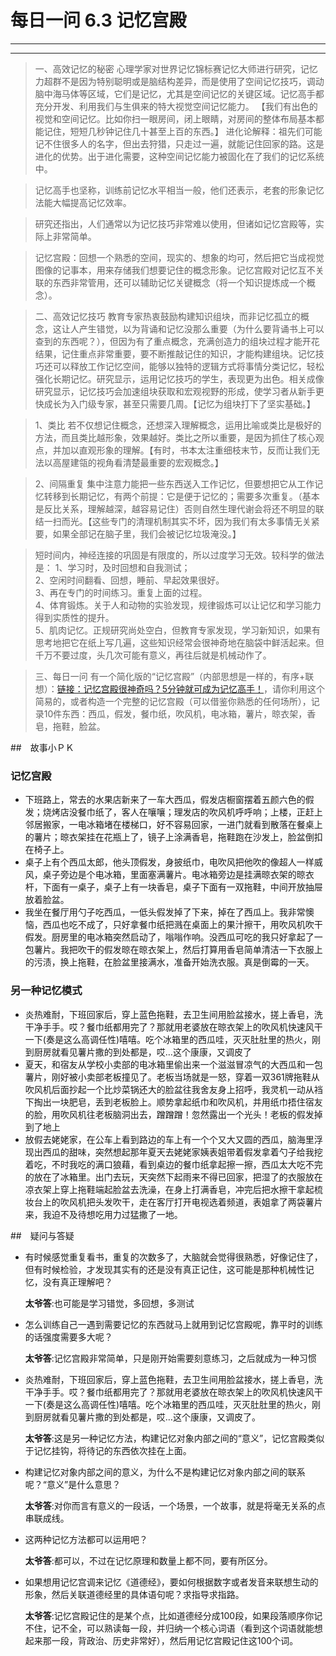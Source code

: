 # 每日一问 6.3 记忆宫殿
---
<!-- toc -->
---

>一、高效记忆的秘密
心理学家对世界记忆锦标赛记忆大师进行研究，记忆力超群不是因为特别聪明或是脑结构差异，而是使用了空间记忆技巧，调动脑中海马体等区域，它们是记忆，尤其是空间记忆的关键区域。记忆高手都充分开发、利用我们与生俱来的特大视觉空间记忆能力。
【我们有出色的视觉和空间记忆。比如你扫一眼房间，闭上眼睛，对房间的整体布局基本都能记住，短短几秒钟记住几十甚至上百的东西。】
进化论解释：祖先们可能记不住很多人的名字，但出去狩猎，只走过一遍，就能记住回家的路。这是进化的优势。出于进化需要，这种空间记忆能力被固化在了我们的记忆系统中。

>记忆高手也坚称，训练前记忆水平相当一般，他们还表示，老套的形象记忆法能大幅提高记忆效率。

>研究还指出，人们通常以为记忆技巧非常难以使用，但诸如记忆宫殿等，实际上非常简单。

>记忆宫殿：回想一个熟悉的空间，现实的、想象的均可，然后把它当成视觉图像的记事本，用来存储我们想要记住的概念形象。记忆宫殿对记忆互不关联的东西非常管用，还可以辅助记忆关键概念（将一个知识提炼成一个概念）。

>二、高效记忆技巧
教育专家热衷鼓励构建知识组块，而非记忆孤立的概念，这让人产生错觉，以为背诵和记忆没那么重要（为什么要背诵书上可以查到的东西呢？），但因为有了重点概念，充满创造力的组块过程才能开花结果，记住重点非常重要，要不断推敲记住的知识，才能构建组块。记忆技巧还可以释放工作记忆空间，能够以独特的逻辑方式将事情分类记忆，轻松强化长期记忆。研究显示，运用记忆技巧的学生，表现更为出色。相关成像研究显示，记忆技巧会加速组块获取和宏观视野的形成，使学习者从新手更快成长为入门级专家，甚至只需要几周。【记忆为组块打下了坚实基础。】

>1、类比
若不仅想记住概念，还想深入理解概念，运用比喻或类比是极好的方法，而且类比越形象，效果越好。类比之所以重要，是因为抓住了核心观点，并加以直观形象的理解。【有时，书本太注重细枝末节，反而让我们无法以高屋建瓴的视角看清楚最重要的宏观概念。】

>2、间隔重复
集中注意力能把一些东西送入工作记忆，但要想把它从工作记忆转移到长期记忆，有两个前提：它是便于记忆的；需要多次重复。（基本是反比关系，理解越深，越容易记住）否则自然生理代谢会将还不明显的联结一扫而光。【这些专门的清理机制其实不坏，因为我们有太多事情无关紧要，如果全部记在脑子里，我们会被记忆垃圾淹没。】

>短时间内，神经连接的巩固是有限度的，所以过度学习无效。较科学的做法是：
>1、学习时，及时回想和自我测试；  
2、空闲时间翻看、回想，睡前、早起效果很好。  
3、再在专门的时间练习。重复上面的过程。  
4、体育锻炼。关于人和动物的实验发现，规律锻炼可以让记忆和学习能力得到实质性的提升。  
5、肌肉记忆。正规研究尚处空白，但教育专家发现，学习新知识，如果有思考地把它在纸上写几遍，这些知识经常会很神奇地在脑袋中鲜活起来。但千万不要过度，头几次可能有意义，再往后就是机械动作了。

>三、每日一问
有一个简化版的“记忆宫殿”（内部思想是一样的，有序+联想）：[链接：记忆宫殿很神奇吗？5分钟就可成为记忆高手！](https://mp.weixin.qq.com/s?__biz=MzI2NzM4NDgyNQ==&mid=2247483765&idx=1&sn=2c8c618ac65277b695fb170176e8e965&chksm=eafee3e3dd896af573b834c5ea027775732651527ea42b2d2dd52137f9ecec85834b24e38349#rd)，请你利用这个简易的，或者构造一个完整的记忆宫殿（可以借鉴你熟悉的任何场所），记录10件东西：西瓜，假发，餐巾纸，吹风机，电冰箱，薯片，晾衣架，香皂，拖鞋，脸盆。

##　故事小ＰＫ
### 记忆宫殿
 - 下班路上，常去的水果店新来了一车大西瓜，假发店橱窗摆着五颜六色的假发；烧烤店没餐巾纸了，客人在嚷嚷；理发店的吹风机呼呼响；上楼，正赶上邻居搬家，一电冰箱堵在楼梯口，好不容易回家，一进门就看到散落在餐桌上的薯片；晾衣架挂在花瓶上了，镜子上涂满香皂，拖鞋跑在沙发上，脸盆倒扣在椅子上。
 - 桌子上有个西瓜太郎，他头顶假发，身披纸巾，电吹风把他吹的像超人一样威风，桌子旁边是个电冰箱，里面塞满薯片。电冰箱旁边是挂满晾衣架的晾衣杆，下面有一桌子，桌子上有一块香皂，桌子下面有一双拖鞋，中间开放抽屉放着脸盆。
 - 我坐在餐厅用勺子吃西瓜，一低头假发掉了下来，掉在了西瓜上。我非常懊恼，西瓜也吃不成了，只好拿餐巾纸把溅在桌面上的果汁擦干，用吹风机吹干假发。厨房里的电冰箱突然启动了，嗡嗡作响。没西瓜可吃的我只好拿起了一包薯片。我把吹干的假发晾在晾衣架上，然后打算用香皂简单清洁一下衣服上的污渍，换上拖鞋，在脸盆里接满水，准备开始洗衣服。真是倒霉的一天。

### 另一种记忆模式
- 炎热难耐，下班回家后，穿上蓝色拖鞋，去卫生间用脸盆接水，搓上香皂，洗干净手手。哎？餐巾纸都用完了？那就用老婆放在晾衣架上的吹风机快速风干一下(奏是这么高调任性)嘻嘻。吃个冰箱里的西瓜哇，灭灭肚肚里的热火，刚到厨房就看见薯片撒的到处都是，哎…这个康康，又调皮了
- 夏天，和宿友从学校小卖部的电冰箱里偷出来一个滋滋冒凉气的大西瓜和一包薯片，刚好被小卖部老板撞见了。老板当场就是一怒，穿着一双361牌拖鞋从吹风机后面抄起一个比炒菜锅还大的脸盆往我舍友身上招呼，我灵机一动从裆下掏出一块肥皂，丢到老板脸上。顺势拿起纸巾和吹风机，并用纸巾捂住宿友的脸，用吹风机往老板脑洞出去，蹭蹭蹭！忽然露出一个光头！老板的假发掉到了地上
- 放假去姥姥家，在公车上看到路边的车上有一个个又大又圆的西瓜，脑海里浮现出西瓜的甜味，突然想起那年夏天去姥姥家姨表姐带着假发拿着勺子给我挖着吃，不时我吃的满口狼藉，看到桌边的餐巾纸拿起擦一擦，西瓜太大吃不完的放在了冰箱里。出门去玩，天突然下起雨来不得已回家，把湿了的衣服放在凉衣架上穿上拖鞋端起脸盆去洗澡，在身上打满香皂，冲完后把水擦干拿起梳妆台上的吹风机把头发吹干，走在客厅打开电视选着频道，表姐拿了两袋薯片来，我迫不及待想吃用力过猛撒了一地。

##　疑问与答疑
- 有时候感觉重复看书，重复的次数多了，大脑就会觉得很熟悉，好像记住了，但有时候检验，才发现其实有的还是没有真正记住，这可能是那种机械性记忆，没有真正理解吧？  

  **太爷答**:也可能是学习错觉，多回想，多测试
- 怎么训练自己一遇到需要记忆的东西就马上就用到记忆宫殿呢，靠平时的训练的话强度需要多大呢？

  **太爷答**:记忆宫殿非常简单，只是刚开始需要刻意练习，之后就成为一种习惯
- 炎热难耐，下班回家后，穿上蓝色拖鞋，去卫生间用脸盆接水，搓上香皂，洗干净手手。哎？餐巾纸都用完了？那就用老婆放在晾衣架上的吹风机快速风干一下(奏是这么高调任性)嘻嘻。吃个冰箱里的西瓜哇，灭灭肚肚里的热火，刚到厨房就看见薯片撒的到处都是，哎…这个康康，又调皮了。  

  **太爷答**:这是另一种记忆方法，构建记忆对象内部之间的“意义”，记忆宫殿类似于记忆挂钩，将待记的东西依次挂在上面。
- 构建记忆对象内部之间的意义，为什么不是构建记忆对象内部之间的联系呢？“意义”是什么意思？

  **太爷答**:对你而言有意义的一段话，一个场景，一个故事，就是将毫无关系的点串联成线。
- 这两种记忆方法都可以运用吧？

  **太爷答**:都可以，不过在记忆原理和数量上都不同，要有所区分。
- 如果想用记忆宫调来记忆《道德经》，要如何根据数字或者发音来联想生动的形象，然后关联道德经里的具体语句呢？求指导求指路。

  **太爷答**:记忆宫殿记住的是某个点，比如道德经分成100段，如果段落顺序你记不住，记不全，可以熟读每一段，并归纳一个核心词语（看到这个词语就能想起来那一段，背政治、历史非常好），然后用记忆宫殿记住这100个词。
   